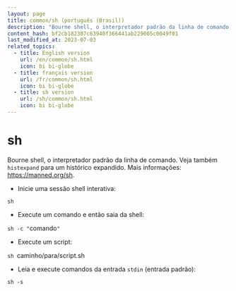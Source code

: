 ```yaml
---
layout: page
title: common/sh (português (Brasil))
description: "Bourne shell, o interpretador padrão da linha de comando."
content_hash: bf2cb182387c63940f366441ab229005c0049f01
last_modified_at: 2023-07-03
related_topics:
  - title: English version
    url: /en/common/sh.html
    icon: bi bi-globe
  - title: français version
    url: /fr/common/sh.html
    icon: bi bi-globe
  - title: sh version
    url: /sh/common/sh.html
    icon: bi bi-globe
---
```

# sh

Bourne shell, o interpretador padrão da linha de comando.
Veja também `histexpand` para um histórico expandido.
Mais informações: <https://manned.org/sh>.

- Inicie uma sessão shell interativa:

`sh`

- Execute um comando e então saia da shell:

`sh -c "`<span class="tldr-var badge badge-pill bg-dark-lm bg-white-dm text-white-lm text-dark-dm font-weight-bold">comando</span>`"`

- Execute um script:

`sh `<span class="tldr-var badge badge-pill bg-dark-lm bg-white-dm text-white-lm text-dark-dm font-weight-bold">caminho/para/script.sh</span>

- Leia e execute comandos da entrada `stdin` (entrada padrão):

`sh -s`
